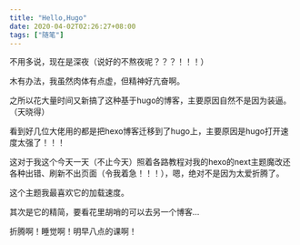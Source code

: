 ```yaml
---
title: "Hello,Hugo"
date: 2020-04-02T02:26:27+08:00
tags: ["随笔"]
---
```


不用多说，现在是深夜（说好的不熬夜呢？？？！！！）

木有办法，我虽然肉体有点虚，但精神好亢奋啊。

之所以花大量时间又新搞了这种基于hugo的博客，主要原因自然不是因为装逼。（天晓得）

看到好几位大佬用的都是把hexo博客迁移到了hugo上，主要原因是hugo打开速度太强了！！！

这对于我这个今天一天（不止今天）照着各路教程对我的hexo的next主题魔改还各种出错、刷新不出页面（令我着急！！！），嗯，绝对不是因为太爱折腾了。

这个主题我最喜欢它的加载速度。

其次是它的精简，要看花里胡哨的可以去另一个博客...

折腾啊！睡觉啊！明早八点的课啊！